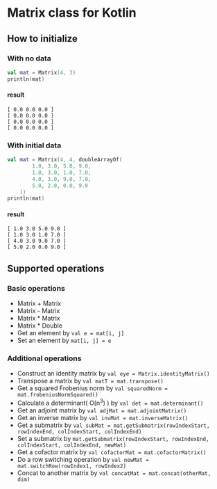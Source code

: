 # Matrix class for Kotlin
## How to initialize
### With no data
```kotlin
val mat = Matrix(4, 3)
println(mat)
```
#### result
```
[ 0.0 0.0 0.0 ]
[ 0.0 0.0 0.0 ]
[ 0.0 0.0 0.0 ]
[ 0.0 0.0 0.0 ]
```
### With initial data
```kotlin
val mat = Matrix(4, 4, doubleArrayOf(
        1.0, 3.0, 5.0, 9.0,
        1.0, 3.0, 1.0, 7.0,
        4.0, 3.0, 9.0, 7.0,
        5.0, 2.0, 0.0, 9.0
    ))
println(mat)
```
#### result
```
[ 1.0 3.0 5.0 9.0 ]
[ 1.0 3.0 1.0 7.0 ]
[ 4.0 3.0 9.0 7.0 ]
[ 5.0 2.0 0.0 9.0 ]
```

## Supported operations
### Basic operations
* Matrix + Matrix
* Matrix - Matrix
* Matrix * Matrix
* Matrix * Double
* Get an element by `val e = mat[i, j]`
* Set an element by `mat[i, j] = e`

### Additional operations
* Construct an identity matrix by `val eye = Matrix.identityMatrix()`
* Transpose a matrix by `val matT = mat.transpose()`
* Get a squared Frobenius norm by `val squaredNorm = mat.frobeniusNormSquared()`
* Calculate a determinant( O(n<sup>3</sup>) ) by `val det = mat.determinant()`
* Get an adjoint matrix by `val adjMat = mat.adjointMatrix()`
* Get an inverse matrix by `val invMat = mat.inverseMatrix()`
* Get a submatrix by `val subMat = mat.getSubmatrix(rowIndexStart, rowIndexEnd, colIndexStart, colIndexEnd)`
* Set a submatrix by `mat.getSubmatrix(rowIndexStart, rowIndexEnd, colIndexStart, colIndexEnd, newMat)`
* Get a cofactor matrix by `val cofactorMat = mat.cofactorMatrix()`
* Do a row switching operation by `val newMat = mat.switchRow(rowIndex1, rowIndex2)`
* Concat to another matrix by `val concatMat = mat.concat(otherMat, dim)`